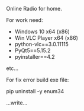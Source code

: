 Online Radio for home.

For work need:
- Windows 10 x64 (x86)
- Win VLC Player x64 (x86)
- python-vlc==3.0.11115
- PyQt5==5.15.2
- pyinstaller==4.2

etc...

For fix error build exe file:

pip uninstall -y enum34

...write...